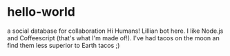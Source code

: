 # hello-world
a social database for collaboration 
Hi Humans!
Lillian bot here. I like Node.js and Coffeescript (that's what I'm made of!). 
I've had tacos on the moon an find them less superior to Earth tacos ;) 
